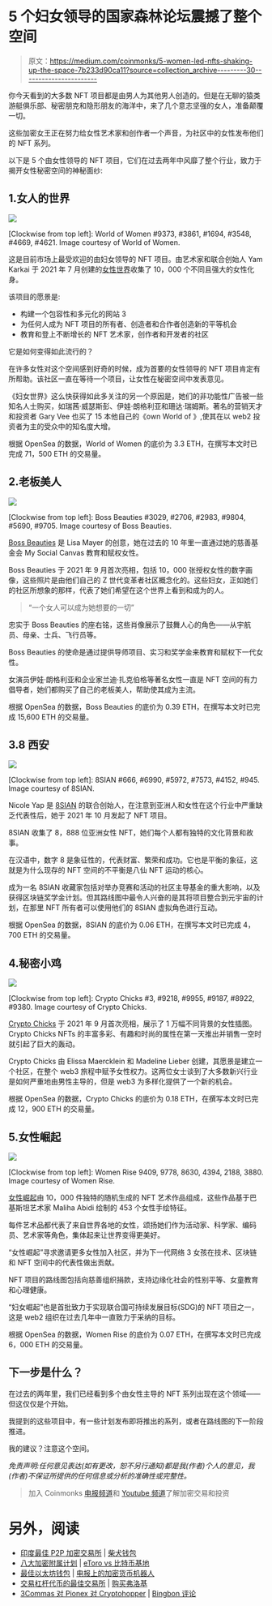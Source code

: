 # 5 个妇女领导的国家森林论坛震撼了整个空间

> 原文：<https://medium.com/coinmonks/5-women-led-nfts-shaking-up-the-space-7b233d90ca11?source=collection_archive---------30----------------------->

你今天看到的大多数 NFT 项目都是由男人为其他男人创造的。但是在无聊的猿类游艇俱乐部、秘密朋克和隐形朋友的海洋中，来了几个意志坚强的女人，准备颠覆一切。

这些加密女王正在努力给女性艺术家和创作者一个声音，为社区中的女性发布他们的 NFT 系列。

以下是 5 个由女性领导的 NFT 项目，它们在过去两年中风靡了整个行业，致力于揭开女性秘密空间的神秘面纱:

## 1.女人的世界

![](img/69adc27e2c9d77cfc20d572e5e8e41cf.png)

[Clockwise from top left]: World of Women #9373, #3861, #1694, #3548, #4669, #4621\. Image courtesy of World of Women.

这是目前市场上最受欢迎的由妇女领导的 NFT 项目。由艺术家和联合创始人 Yam Karkai 于 2021 年 7 月创建的[女性世界](https://opensea.io/collection/world-of-women-nft)收集了 10，000 个不同且强大的女性化身。

该项目的愿景是:

*   构建一个包容性和多元化的网站 3
*   为任何人成为 NFT 项目的所有者、创造者和合作者创造新的平等机会
*   教育和登上不断增长的 NFT 艺术家，创作者和开发者的社区

它是如何变得如此流行的？

在许多女性对这个空间感到好奇的时候，成为首要的女性领导的 NFT 项目肯定有所帮助。该社区一直在等待一个项目，让女性在秘密空间中发表意见。

《妇女世界》这么快获得如此多关注的另一个原因是，她们的非功能性广告被一些知名人士购买，如瑞茜·威瑟斯彭、伊娃·朗格利亚和珊达·瑞姆斯。著名的营销天才和投资者 Gary Vee 也买了 15 本他自己的《own World of 》,使其在以 web2 投资者为主的受众中的知名度大增。

根据 OpenSea 的数据，World of Women 的底价为 3.3 ETH，在撰写本文时已完成 71，500 ETH 的交易量。

## 2.老板美人

![](img/3af73b3808eccd8644db6d9a5a95ff06.png)

[Clockwise from top left]: Boss Beauties #3029, #2706, #2983, #9804, #5690, #9705\. Image courtesy of Boss Beauties.

[Boss Beauties](https://opensea.io/collection/bossbeauties) 是 Lisa Mayer 的创意，她在过去的 10 年里一直通过她的慈善基金会 My Social Canvas 教育和赋权女性。

Boss Beauties 于 2021 年 9 月首次亮相，包括 10，000 张授权女性的数字画像，这些照片是由他们自己的 Z 世代变革者社区概念化的。这些妇女，正如她们的社区所想象的那样，代表了她们希望在这个世界上看到和成为的人。

> “一个女人可以成为她想要的一切”

忠实于 Boss Beauties 的座右铭，这些肖像展示了鼓舞人心的角色——从宇航员、母亲、士兵、飞行员等。

Boss Beauties 的使命是通过提供导师项目、实习和奖学金来教育和赋权下一代女性。

女演员伊娃·朗格利亚和企业家兰迪·扎克伯格等著名女性一直是 NFT 空间的有力倡导者，她们都购买了自己的老板美人，帮助使其成为主流。

根据 OpenSea 的数据，Boss Beauties 的底价为 0.39 ETH，在撰写本文时已完成 15,600 ETH 的交易量。

## 3.8 西安

![](img/c4f55777892eb17f552847d5bd37831d.png)

[Clockwise from top left]: 8SIAN #666, #6990, #5972, #7573, #4152, #945\. Image courtesy of 8SIAN.

Nicole Yap 是 [8SIAN](https://opensea.io/collection/8sian-main-collection) 的联合创始人，在注意到亚洲人和女性在这个行业中严重缺乏代表性后，她于 2021 年 10 月发起了 NFT 项目。

8SIAN 收集了 8，888 位亚洲女性 NFT，她们每个人都有独特的文化背景和故事。

在汉语中，数字 8 是象征性的，代表财富、繁荣和成功。它也是平衡的象征，这就是为什么现存的 NFT 空间的不平衡是八仙 NFT 运动的核心。

成为一名 8SIAN 收藏家包括对举办竞赛和活动的社区主导基金的重大影响，以及获得区块链奖学金计划。但其路线图中最令人兴奋的是其将项目整合到元宇宙的计划，在那里 NFT 所有者可以使用他们的 8SIAN 虚拟角色进行互动。

根据 OpenSea 的数据，8SIAN 的底价为 0.06 ETH，在撰写本文时已完成 4，700 ETH 的交易量。

## 4.秘密小鸡

![](img/b2658dd3583fcb0da6cac940e1c678b3.png)

[Clockwise from top left]: Crypto Chicks #3, #9218, #9955, #9187, #8922, #9380\. Image courtesy of Crypto Chicks.

[Crypto Chicks](https://opensea.io/collection/the-crypto-chicks) 于 2021 年 9 月首次亮相，展示了 1 万幅不同背景的女性插图。Crypto Chicks NFTs 的丰富多彩、有趣和时尚的属性在第一天推出并销售一空时就引起了巨大的轰动。

Crypto Chicks 由 Elissa Maercklein 和 Madeline Lieber 创建，其愿景是建立一个社区，在整个 web3 旅程中赋予女性权力。这两位女士谈到了大多数新兴行业是如何严重地由男性主导的，但是 web3 为多样化提供了一个新的机会。

根据 OpenSea 的数据，Crypto Chicks 的底价为 0.18 ETH，在撰写本文时已完成 12，900 ETH 的交易量。

## 5.女性崛起

![](img/ae7ca6bf305ae29a2eb3dea6851c9ab1.png)

[Clockwise from top left]: Women Rise 9409, 9778, 8630, 4394, 2188, 3880\. Image courtesy of Women Rise.

[女性崛起](https://opensea.io/collection/womenrise)由 10，000 件独特的随机生成的 NFT 艺术作品组成，这些作品基于巴基斯坦艺术家 Maliha Abidi 绘制的 453 个女性手绘特征。

每件艺术品都代表了来自世界各地的女性，颂扬她们作为活动家、科学家、编码员、艺术家等角色，集体起来让世界变得更美好。

“女性崛起”寻求邀请更多女性加入社区，并为下一代网络 3 女孩在技术、区块链和 NFT 空间中的代表性做出贡献。

NFT 项目的路线图包括向慈善组织捐款，支持边缘化社会的性别平等、女童教育和心理健康。

“妇女崛起”也是首批致力于实现联合国可持续发展目标(SDG)的 NFT 项目之一，这是 web2 组织在过去几年中一直致力于采纳的目标。

根据 OpenSea 的数据，Women Rise 的底价为 0.07 ETH，在撰写本文时已完成 6，000 ETH 的交易量。

## 下一步是什么？

在过去的两年里，我们已经看到多个由女性主导的 NFT 系列出现在这个领域——但这仅仅是个开始。

我提到的这些项目中，有一些计划发布即将推出的系列，或者在路线图的下一阶段推进。

我的建议？注意这个空间。

*免责声明:任何意见表达(如有更改，恕不另行通知)都是我(作者)个人的意见，我(作者)不保证所提供的任何信息或分析的准确性或完整性。*

> 加入 Coinmonks [电报频道](https://t.me/coincodecap)和 [Youtube 频道](https://www.youtube.com/c/coinmonks/videos)了解加密交易和投资

# 另外，阅读

*   [印度最佳 P2P 加密交易所](https://coincodecap.com/p2p-crypto-exchanges-in-india) | [柴犬钱包](https://coincodecap.com/baby-shiba-inu-wallets)
*   [八大加密附属计划](https://coincodecap.com/crypto-affiliate-programs) | [eToro vs 比特币基地](https://coincodecap.com/etoro-vs-coinbase)
*   [最佳以太坊钱包](https://coincodecap.com/best-ethereum-wallets) | [电报上的加密货币机器人](https://coincodecap.com/telegram-crypto-bots)
*   [交易杠杆代币的最佳交易所](https://coincodecap.com/leveraged-token-exchanges) | [购买弗洛基](https://coincodecap.com/buy-floki-inu-token)
*   [3Commas 对 Pionex 对 Cryptohopper](https://coincodecap.com/3commas-vs-pionex-vs-cryptohopper) | [Bingbon 评论](https://coincodecap.com/bingbon-review)